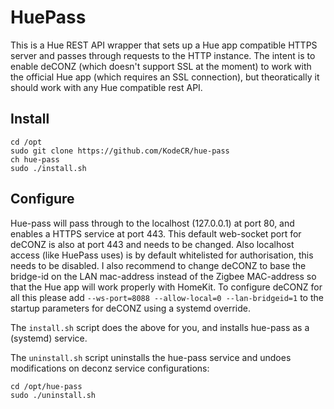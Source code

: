 # HuePass
This is a Hue REST API wrapper that sets up a Hue app compatible HTTPS server and passes through requests to the HTTP instance. The intent is to enable deCONZ (which doesn't support SSL at the moment) to work with the official Hue app (which requires an SSL connection), but theoratically it should work with any Hue compatible rest API.

## Install
```
cd /opt
sudo git clone https://github.com/KodeCR/hue-pass
ch hue-pass
sudo ./install.sh
```

## Configure
Hue-pass will pass through to the localhost (127.0.0.1) at port 80, and enables a HTTPS service at port 443. This default web-socket port for deCONZ is also at port 443 and needs to be changed. Also localhost access (like HuePass uses) is by default whitelisted for authorisation, this needs to be disabled. I also recommend to change deCONZ to base the bridge-id on the LAN mac-address instead of the Zigbee MAC-address so that the Hue app will work properly with HomeKit. To configure deCONZ for all this please add  `--ws-port=8088 --allow-local=0 --lan-bridgeid=1` to the startup parameters for deCONZ using a systemd override.

The `install.sh` script does the above for you, and installs hue-pass as a (systemd) service.

The `uninstall.sh` script uninstalls the hue-pass service and undoes modifications on deconz service configurations:
```
cd /opt/hue-pass
sudo ./uninstall.sh
```
